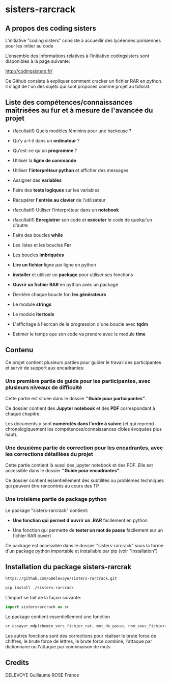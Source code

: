 # sisters-rarcrack

## A propos des coding sisters

L'initiative "coding sisters" consiste à accueillir des lycéennes parisiennes pour les initier au code

L'ensemble des informations relatives à l'initiative codingsisters sont disponibles à la page suivante:

http://codingsisters.fr/


Ce Github consiste à expliquer comment cracker un fichier RAR en python. Il s'agit de l'un des sujets qui sont proposés comme projet au tutorat.

## Liste des compétences/connaissances maîtrisées au fur et à mesure de l'avancée du projet

- (facultatif) Quels modèles féminins pour une hackeuse ?


- Qu’y a-t-il dans un **ordinateur** ?


- Qu'est-ce qu'un **programme** ?


- Utiliser la **ligne de commande**


- Utiliser **l'interpréteur python** et afficher des messages


- Assigner des **variables**


- Faire des **tests logiques** sur les variables


- Récupérer **l'entrée au clavier** de l'utilisateur


- (facultatif) Utiliser l'interpréteur dans un **notebook**


- (facultatif) **Enregistrer** son code et **exécuter** le code de quelqu'un d'autre


- Faire des boucles **while**


- Les listes et les boucles **For**


- Les boucles **imbriquées**


- **Lire un fichier** ligne par ligne en python


- **installer** et utiliser un **package** pour utiliser ses fonctions


- **Ouvrir un fichier RAR** en python avec un package


- Derrière chaque boucle for: **les générateurs**


- Le module **strings**


- Le module **itertools**


- L'affichage à l'écrcan de la progression d'une boucle avec **tqdm**


- Estimer le temps que son code va prendre avec le module **time**

## Contenu

Ce projet contient plusieurs parties pour guider le travail des participantes et servir de support aux encadrantes:

### Une première partie de **guide pour les participantes**, avec plusieurs niveaux de difficulté

Cette partie est située dans le dossier **"Guide pour participantes"**. 

Ce dossier contient des **Jupyter notebook** et des **PDF** correspondant à chaque chapitre. 

Les documents y sont **numérotés dans l'ordre à suivre** (et qui reprend chronologiquement les compétences/connaissances cibles évoquées plus haut).


### Une deuxième partie **de correction pour les encadrantes**, avec les corrections détaillées du projet

Cette partie contient là aussi des jupyter notebook et des PDF. Elle est accessible dans le dossier **"Guide pour encadrantes"**.

Ce dossier contient essentiellement des subtilités ou problèmes techniques qui peuvent être rencontrés au cours des TP


### Une troisième partie de **package python** 

Le package "sisters-rarcrack" contient:

- **Une fonction qui permet d'ouvrir un .RAR** facilement en python

- Une fonction qui permette de **tester un mot de passe** facilement sur un fichier RAR ouvert


Ce package est accessible dans le dossier "sisters-rarcrack" sous la forme d'un package python importable et installable par pip (voir "Installation")


## Installation du package sisters-rarcrak


```bash
https://github.com/GDelevoye/sisters-rarcrack.git

pip install ./sisters-rarcrack
```

L'import se fait de la façon suivante:

```python
import sistersrarcrack as sr
```

Le package contient essentiellement une fonction

```python
sr.essayer_mdp(chemin_vers_fichier_rar, mot_de_passe, nom_sous_fichier=None)
```

Les autres fonctions sont des corrections pour réaliser le brute force de chiffres, le brute force de lettres, le brute force combiné, l'attaque par dictionnaire ou l'attaque par combinaison de mots



## Credits 

DELEVOYE Guillaume
ROSE France
